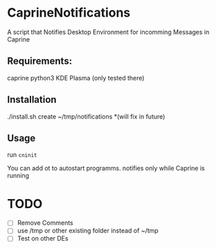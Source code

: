# CaprineNotifications
A script that Notifies  Desktop Environment for incomming Messages in Caprine

## Requirements:
caprine
python3
KDE Plasma (only tested there)

## Installation
./install.sh
create ~/tmp/notifications *(will fix in future)

## Usage
run `cninit` 

You can add ot to autostart programms. notifies only while Caprine is running

# TODO
- [ ] Remove Comments
- [ ] use  /tmp or other existing folder instead of ~/tmp
- [ ] Test on other DEs
